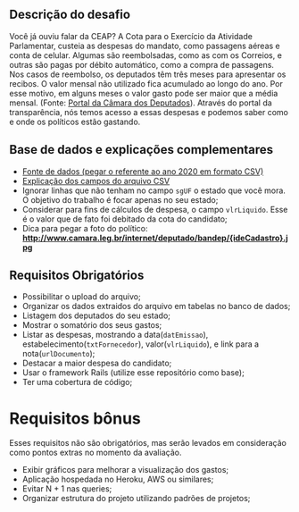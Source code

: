 ## Descrição do desafio

Você já ouviu falar da CEAP? A Cota para o Exercício da Atividade Parlamentar, custeia as despesas do mandato, como passagens aéreas e conta de celular. Algumas são reembolsadas, como as com os Correios, e outras são pagas por débito automático, como a compra de passagens. Nos casos de reembolso, os deputados têm três meses para apresentar os recibos. O valor mensal não utilizado fica acumulado ao longo do ano. Por esse motivo, em alguns meses o valor gasto pode ser maior que a média mensal. (Fonte: [Portal da Câmara dos Deputados](https://www2.camara.leg.br/transparencia/acesso-a-informacao/copy_of_perguntas-frequentes/cota-para-o-exercicio-da-atividade-parlamentar)). Através do portal da transparência, nós temos acesso a essas despesas e podemos saber como e onde os políticos estão gastando.

## Base de dados e explicações complementares

- [Fonte de dados (pegar o referente ao ano 2020 em formato CSV)](https://dadosabertos.camara.leg.br/swagger/api.html#staticfile)
- [Explicação dos campos do arquivo CSV](https://www2.camara.leg.br/transparencia/cota-para-exercicio-da-atividade-parlamentar/explicacoes-sobre-o-formato-dos-arquivos-xml)
- Ignorar linhas que não tenham no campo `sgUF` o estado que você mora. O objetivo do trabalho é focar apenas no seu estado;
- Considerar para fins de cálculos de despesa, o campo `vlrLiquido`. Esse é o valor que de fato foi debitado da cota do candidato;
- Dica para pegar a foto do político: **http://www.camara.leg.br/internet/deputado/bandep/{ideCadastro}.jpg**


## Requisitos Obrigatórios
- Possibilitar o upload do arquivo;
- Organizar os dados extraidos do arquivo em tabelas no banco de dados;
- Listagem dos deputados do seu estado;
- Mostrar o somatório dos seus gastos;
- Listar as despesas, mostrando a data(`datEmissao`), estabelecimento(`txtFornecedor`), valor(`vlrLiquido`), e link para a nota(`urlDocumento`);
- Destacar a maior despesa do candidato;
- Usar o framework Rails (utilize esse repositório como base);
- Ter uma cobertura de código;

# Requisitos bônus
Esses requisitos não são obrigatórios, mas serão levados em consideração como pontos extras no momento da avaliação.

- Exibir gráficos para melhorar a visualização dos gastos;
- Aplicação hospedada no Heroku, AWS ou similares;
- Evitar N + 1 nas queries;
- Organizar estrutura do projeto utilizando padrões de projetos;

